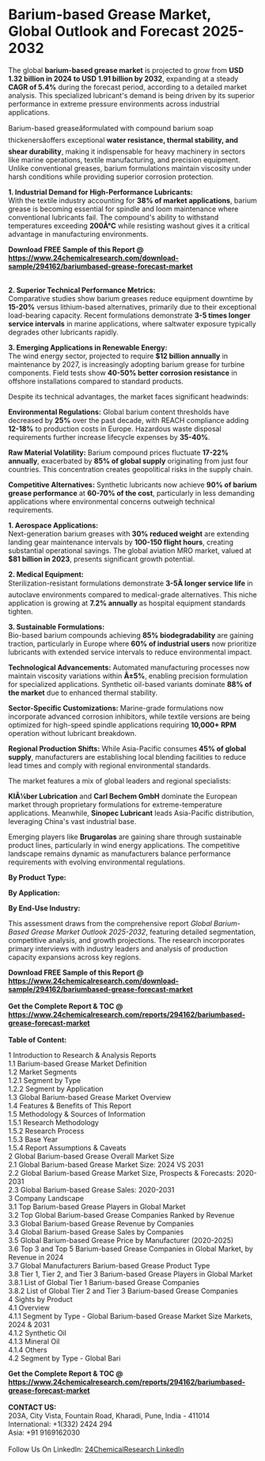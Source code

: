 <h1>Barium-based Grease Market, Global Outlook and Forecast 2025-2032</h1><p>The global <strong>barium-based grease market</strong> is projected to grow from <strong>USD 1.32 billion in 2024 to USD 1.91 billion by 2032</strong>, expanding at a steady <strong>CAGR of 5.4%</strong> during the forecast period, according to a detailed market analysis. This specialized lubricant's demand is being driven by its superior performance in extreme pressure environments across industrial applications.</p><p>Barium-based greaseâformulated with compound barium soap thickenersâoffers exceptional <strong>water resistance, thermal stability, and shear durability</strong>, making it indispensable for heavy machinery in sectors like marine operations, textile manufacturing, and precision equipment. Unlike conventional greases, barium formulations maintain viscosity under harsh conditions while providing superior corrosion protection.</p><p><strong>1. Industrial Demand for High-Performance Lubricants:</strong><br>
With the textile industry accounting for <strong>38% of market applications</strong>, barium grease is becoming essential for spindle and loom maintenance where conventional lubricants fail. The compound's ability to withstand temperatures exceeding <strong>200Â°C</strong> while resisting washout gives it a critical advantage in manufacturing environments.</p><div><b>Download FREE Sample of this Report @ 
            <a href="https://www.24chemicalresearch.com/download-sample/294162/bariumbased-grease-forecast-market">
            https://www.24chemicalresearch.com/download-sample/294162/bariumbased-grease-forecast-market</a></b></div><br><p><strong>2. Superior Technical Performance Metrics:</strong><br>
Comparative studies show barium greases reduce equipment downtime by <strong>15-20%</strong> versus lithium-based alternatives, primarily due to their exceptional load-bearing capacity. Recent formulations demonstrate <strong>3-5 times longer service intervals</strong> in marine applications, where saltwater exposure typically degrades other lubricants rapidly.</p><p><strong>3. Emerging Applications in Renewable Energy:</strong><br>
The wind energy sector, projected to require <strong>$12 billion annually</strong> in maintenance by 2027, is increasingly adopting barium grease for turbine components. Field tests show <strong>40-50% better corrosion resistance</strong> in offshore installations compared to standard products.</p><p>Despite its technical advantages, the market faces significant headwinds:</p><p><strong>Environmental Regulations:</strong> Global barium content thresholds have decreased by <strong>25%</strong> over the past decade, with REACH compliance adding <strong>12-18%</strong> to production costs in Europe. Hazardous waste disposal requirements further increase lifecycle expenses by <strong>35-40%</strong>.</p><p><strong>Raw Material Volatility:</strong> Barium compound prices fluctuate <strong>17-22% annually</strong>, exacerbated by <strong>85% of global supply</strong> originating from just four countries. This concentration creates geopolitical risks in the supply chain.</p><p><strong>Competitive Alternatives:</strong> Synthetic lubricants now achieve <strong>90% of barium grease performance</strong> at <strong>60-70% of the cost</strong>, particularly in less demanding applications where environmental concerns outweigh technical requirements.</p><p><strong>1. Aerospace Applications:</strong><br>
Next-generation barium greases with <strong>30% reduced weight</strong> are extending landing gear maintenance intervals by <strong>100-150 flight hours</strong>, creating substantial operational savings. The global aviation MRO market, valued at <strong>$81 billion in 2023</strong>, presents significant growth potential.</p><p><strong>2. Medical Equipment:</strong><br>
Sterilization-resistant formulations demonstrate <strong>3-5Ã longer service life</strong> in autoclave environments compared to medical-grade alternatives. This niche application is growing at <strong>7.2% annually</strong> as hospital equipment standards tighten.</p><p><strong>3. Sustainable Formulations:</strong><br>
Bio-based barium compounds achieving <strong>85% biodegradability</strong> are gaining traction, particularly in Europe where <strong>60% of industrial users</strong> now prioritize lubricants with extended service intervals to reduce environmental impact.</p><p><strong>Technological Advancements:</strong> Automated manufacturing processes now maintain viscosity variations within <strong>Â±5%</strong>, enabling precision formulation for specialized applications. Synthetic oil-based variants dominate <strong>88% of the market</strong> due to enhanced thermal stability.</p><p><strong>Sector-Specific Customizations:</strong> Marine-grade formulations now incorporate advanced corrosion inhibitors, while textile versions are being optimized for high-speed spindle applications requiring <strong>10,000+ RPM</strong> operation without lubricant breakdown.</p><p><strong>Regional Production Shifts:</strong> While Asia-Pacific consumes <strong>45% of global supply</strong>, manufacturers are establishing local blending facilities to reduce lead times and comply with regional environmental standards.</p><p>The market features a mix of global leaders and regional specialists:</p><p><strong>KlÃ¼ber Lubrication</strong> and <strong>Carl Bechem GmbH</strong> dominate the European market through proprietary formulations for extreme-temperature applications. Meanwhile, <strong>Sinopec Lubricant</strong> leads Asia-Pacific distribution, leveraging China's vast industrial base.</p><p>Emerging players like <strong>Brugarolas</strong> are gaining share through sustainable product lines, particularly in wind energy applications. The competitive landscape remains dynamic as manufacturers balance performance requirements with evolving environmental regulations.</p><p><strong>By Product Type:</strong></p><p><strong>By Application:</strong></p><p><strong>By End-Use Industry:</strong></p><p>This assessment draws from the comprehensive report <em>Global Barium-Based Grease Market Outlook 2025-2032</em>, featuring detailed segmentation, competitive analysis, and growth projections. The research incorporates primary interviews with industry leaders and analysis of production capacity expansions across key regions.</p><div><b>Download FREE Sample of this Report @ 
            <a href="https://www.24chemicalresearch.com/download-sample/294162/bariumbased-grease-forecast-market">
            https://www.24chemicalresearch.com/download-sample/294162/bariumbased-grease-forecast-market</a></b></div><br><div><b>Get the Complete Report & TOC @ 
            <a href="https://www.24chemicalresearch.com/reports/294162/bariumbased-grease-forecast-market">
            https://www.24chemicalresearch.com/reports/294162/bariumbased-grease-forecast-market</a></b></div><br>
            <b>Table of Content:</b><p>1 Introduction to Research & Analysis Reports<br />
 1.1 Barium-based Grease Market Definition<br />
 1.2 Market Segments<br />
 1.2.1 Segment by Type<br />
 1.2.2 Segment by Application<br />
 1.3 Global Barium-based Grease Market Overview<br />
 1.4 Features & Benefits of This Report<br />
 1.5 Methodology & Sources of Information<br />
 1.5.1 Research Methodology<br />
 1.5.2 Research Process<br />
 1.5.3 Base Year<br />
 1.5.4 Report Assumptions & Caveats<br />
2 Global Barium-based Grease Overall Market Size<br />
 2.1 Global Barium-based Grease Market Size: 2024 VS 2031<br />
 2.2 Global Barium-based Grease Market Size, Prospects & Forecasts: 2020-2031<br />
 2.3 Global Barium-based Grease Sales: 2020-2031<br />
3 Company Landscape<br />
 3.1 Top Barium-based Grease Players in Global Market<br />
 3.2 Top Global Barium-based Grease Companies Ranked by Revenue<br />
 3.3 Global Barium-based Grease Revenue by Companies<br />
 3.4 Global Barium-based Grease Sales by Companies<br />
 3.5 Global Barium-based Grease Price by Manufacturer (2020-2025)<br />
 3.6 Top 3 and Top 5 Barium-based Grease Companies in Global Market, by Revenue in 2024<br />
 3.7 Global Manufacturers Barium-based Grease Product Type<br />
 3.8 Tier 1, Tier 2, and Tier 3 Barium-based Grease Players in Global Market<br />
 3.8.1 List of Global Tier 1 Barium-based Grease Companies<br />
 3.8.2 List of Global Tier 2 and Tier 3 Barium-based Grease Companies<br />
4 Sights by Product<br />
 4.1 Overview<br />
 4.1.1 Segment by Type - Global Barium-based Grease Market Size Markets, 2024 & 2031<br />
 4.1.2 Synthetic Oil<br />
 4.1.3 Mineral Oil<br />
 4.1.4 Others<br />
 4.2 Segment by Type - Global Bari</p><div><b>Get the Complete Report & TOC @ 
            <a href="https://www.24chemicalresearch.com/reports/294162/bariumbased-grease-forecast-market">
            https://www.24chemicalresearch.com/reports/294162/bariumbased-grease-forecast-market</a></b></div><br><b>CONTACT US:</b><br>
            203A, City Vista, Fountain Road, Kharadi, Pune, India - 411014<br>
            International: +1(332) 2424 294<br>
            Asia: +91 9169162030 <br><br>
            Follow Us On LinkedIn: <a href="https://www.linkedin.com/company/24chemicalresearch/">24ChemicalResearch LinkedIn</a>
